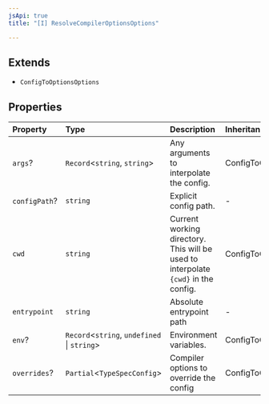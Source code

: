 ```yaml
---
jsApi: true
title: "[I] ResolveCompilerOptionsOptions"

---
```

## Extends

- `ConfigToOptionsOptions`

## Properties

| Property | Type | Description | Inheritance |
| :------ | :------ | :------ | :------ |
| `args`? | `Record`<`string`, `string`\> | Any arguments to interpolate the config. | ConfigToOptionsOptions.args |
| `configPath`? | `string` | Explicit config path. | - |
| `cwd` | `string` | Current working directory. This will be used to interpolate `{cwd}` in the config. | ConfigToOptionsOptions.cwd |
| `entrypoint` | `string` | Absolute entrypoint path | - |
| `env`? | `Record`<`string`, `undefined` \| `string`\> | Environment variables. | ConfigToOptionsOptions.env |
| `overrides`? | `Partial`<`TypeSpecConfig`\> | Compiler options to override the config | ConfigToOptionsOptions.overrides |
